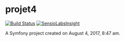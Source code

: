 projet4
=======

[![Build Status](https://travis-ci.org/marc762/projet4.svg?branch=develop)](https://travis-ci.org/marc762/projet4)
[![SensioLabsInsight](https://insight.sensiolabs.com/projects/753b3e9a-68b8-4f00-aee0-e13858d38ed8/mini.png)](https://insight.sensiolabs.com/projects/753b3e9a-68b8-4f00-aee0-e13858d38ed8)

A Symfony project created on August 4, 2017, 8:47 am.

